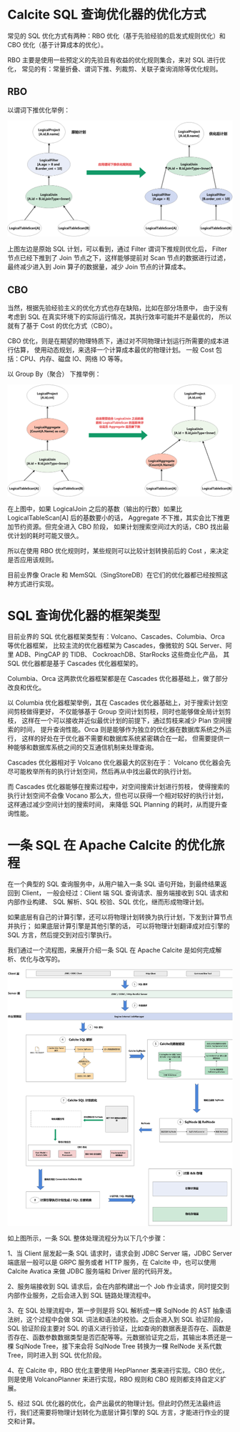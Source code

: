 # Calcite SQL 查询优化器的优化方式
常见的 SQL 优化方式有两种：RBO 优化（基于先验经验的启发式规则优化）和 CBO 优化（基于计算成本的优化）。

RBO 主要是使用一些预定义的先验且有收益的优化规则集合，来对 SQL 进行优化，
常见的有：常量折叠、谓词下推、列裁剪、关联子查询消除等优化规则。

## RBO
以谓词下推优化举例：

![pre_down](../../_media/assets/Calcite/optimizer/pre_down.webp)

上图左边是原始 SQL 计划，可以看到，通过 Filter 谓词下推规则优化后，
Filter 节点已经下推到了 Join 节点之下，这样能够提前对 Scan 节点的数据进行过滤，
最终减少进入到 Join 算子的数据量，减少 Join 节点的计算成本。

## CBO
当然，根据先验经验主义的优化方式也存在缺陷，比如在部分场景中，
由于没有考虑到 SQL 在真实环境下的实际运行情况，其执行效率可能并不是最优的，
所以就有了基于 Cost 的优化方式（CBO）。

CBO 优化，则是在期望的物理特质下，通过对不同物理计划运行所需要的成本进行估算，
使用动态规划，来选择一个计算成本最优的物理计划。
一般 Cost 包括：CPU、内存、磁盘 IO、网络 IO 等等。

以 Group By（聚合） 下推举例：

![cbo_group_by](../../_media/assets/Calcite/optimizer/cbo_group_by.webp)

在上图中，如果 LogicalJoin 之后的基数（输出的行数）如果比 LogicalTableScan[A] 后的基数要小的话，
Aggregate 不下推，其实会比下推更加节约资源。但完全进入 CBO 阶段，
如果计划搜索空间过大的话，CBO 找出最优计划的耗时可能又很久。

所以在使用 RBO 优化规则时，某些规则可以比较计划转换前后的 Cost ，来决定是否应用该规则。

目前业界像 Oracle 和 MemSQL（SingStoreDB）在它们的优化器都已经按照这种方式进行实现。

# SQL 查询优化器的框架类型
目前业界的 SQL 优化器框架类型有：Volcano、Cascades、Columbia、Orca 等优化器框架，
比较主流的优化器框架为 Cascades，像微软的 SQL Server、阿里 ADB、PingCAP 的 TIDB、
CockroachDB、StarRocks 这些商业化产品，
其 SQL 优化器都是基于 Cascades 优化器框架的。

Columbia、Orca 这两款优化器框架都是在 Cascades 优化器基础上，做了部分改良和优化。

以 Columbia 优化器框架举例，其在 Cascades 优化器基础上，对于搜索计划空间剪枝做得更好，
不仅能够基于 Group 空间计划剪枝，同时也能够做全局计划剪枝，
这样在一个可以接收并近似最优计划的前提下，通过剪枝来减少 Plan 空间搜索的时间，
提升查询性能。Orca 则是能够作为独立的优化器在数据库系统之外运行，
这样的好处在于优化器不需要和数据库系统紧密耦合在一起，
但需要提供一种能够和数据库系统之间的交互通信机制来处理查询。

Cascades 优化器相对于 Volcano 优化器最大的区别在于：
Volcano 优化器会先尽可能枚举所有的执行计划空间，然后再从中找出最优的执行计划。

而 Cascades 优化器能够在搜索过程中，对空间搜索计划进行剪枝，
使得搜索的执行计划空间不会像 Vocano 那么大，但也可以获得一个相对较好的执行计划，
这样通过减少空间计划的搜索时间，
来降低 SQL Planning 的耗时，从而提升查询性能。

# 一条 SQL 在 Apache Calcite 的优化旅程
在一个典型的 SQL 查询服务中，从用户输入一条 SQL 语句开始，到最终结果返回到 Client，
一般会经过：Client 端 SQL 查询请求、服务端接收到 SQL 请求和内部作业构建、
SQL 解析、SQL 校验、SQL 优化，继而形成物理计划。

如果底层有自己的计算引擎，还可以将物理计划转换为执行计划，下发到计算节点并执行；
如果底层计算引擎是其他引擎的话，
可以将物理计划翻译成对应引擎的 SQL 方言，然后提交到对应引擎执行。

我们通过一个流程图，来展开介绍一条 SQL 在 Apache Calcite 是如何完成解析、优化与改写的。

![sql_trival](../../_media/assets/Calcite/optimizer/sql_trival.webp)

如上图所示，一条 SQL 整体处理流程分为以下几个步骤：

1、当 Client 层发起一条 SQL 请求时，请求会到 JDBC Server 端，JDBC Server 端底层一般可以是 GRPC 服务或者 HTTP 服务，在 Calcite 中，也可以使用 Calcite Avatica 来做 JDBC 服务端和 Driver 层的代码开发。

2、服务端接收到 SQL 请求后，会在内部构建出一个 Job 作业请求，同时提交到内部作业服务，之后会进入到 SQL 链路处理流程中。

3、在 SQL 处理流程中，第一步则是将 SQL 解析成一棵 SqlNode 的 AST 抽象语法树，这个过程中会做 SQL 词法和语法的校验。之后会进入到 SQL 验证阶段，SQL 验证阶段主要对 SQL 的语义进行验证，比如查询的数据表是否存在、函数是否存在、函数参数数据类型是否匹配等等。元数据验证完之后，其输出本质还是一棵 SqlNode Tree，接下来会将 SqlNode Tree 转换为一棵 RelNode 关系代数 Tree，同时进入到 SQL 优化阶段。

4、在 Calcite 中，RBO 优化主要使用 HepPlanner 类来进行实现。CBO 优化，则是使用 VolcanoPlanner 来进行实现，RBO 规则和 CBO 规则都支持自定义扩展。

5、经过 SQL 优化器的优化，会产出最优的物理计划。但此时仍然无法最终运行，我们还需要将物理计划转化为底层计算引擎的 SQL 方言，才能进行作业的提交和计算。

